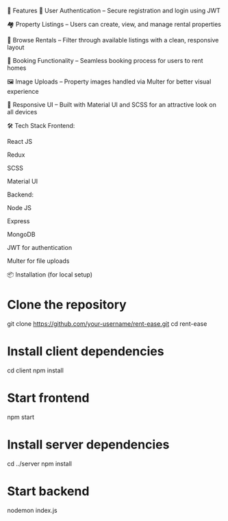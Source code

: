🚀 Features
🔐 User Authentication – Secure registration and login using JWT

🏘️ Property Listings – Users can create, view, and manage rental properties

🔎 Browse Rentals – Filter through available listings with a clean, responsive layout

📅 Booking Functionality – Seamless booking process for users to rent homes

🖼️ Image Uploads – Property images handled via Multer for better visual experience

🎨 Responsive UI – Built with Material UI and SCSS for an attractive look on all devices

🛠️ Tech Stack
Frontend:

React JS

Redux

SCSS

Material UI

Backend:

Node JS

Express

MongoDB

JWT for authentication

Multer for file uploads

📦 Installation (for local setup)
# Clone the repository
git clone https://github.com/your-username/rent-ease.git
cd rent-ease

# Install client dependencies
cd client
npm install

# Start frontend
npm start

# Install server dependencies
cd ../server
npm install

# Start backend
nodemon index.js
